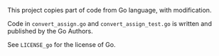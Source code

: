 This project copies part of code from Go language, with modification.

Code in `convert_assign.go` and `convert_assign_test.go` is written and
published by the Go Authors.

See `LICENSE_go` for the license of Go.

